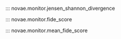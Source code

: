 ::: novae.monitor.jensen_shannon_divergence

::: novae.monitor.fide_score

::: novae.monitor.mean_fide_score
